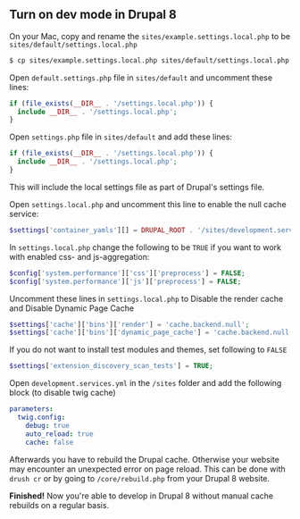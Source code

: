 ## Turn on dev mode in Drupal 8

On your Mac, copy and rename the `sites/example.settings.local.php` to be `sites/default/settings.local.php`
```sh
$ cp sites/example.settings.local.php sites/default/settings.local.php
```
Open `default.settings.php` file in `sites/default` and uncomment these lines:

```php
if (file_exists(__DIR__ . '/settings.local.php')) {
  include __DIR__ . '/settings.local.php';
}
```
Open `settings.php` file in `sites/default` and add these lines:

```php
if (file_exists(__DIR__ . '/settings.local.php')) {
  include __DIR__ . '/settings.local.php';
}
```
This will include the local settings file as part of Drupal's settings file.

Open `settings.local.php` and uncomment this line to enable the null cache service:

```php
$settings['container_yamls'][] = DRUPAL_ROOT . '/sites/development.services.yml';
```

In `settings.local.php` change the following to be `TRUE` if you want to work with enabled css- and js-aggregation:

```php
$config['system.performance']['css']['preprocess'] = FALSE;
$config['system.performance']['js']['preprocess'] = FALSE;
```

Uncomment these lines in `settings.local.php` to Disable the render cache and Disable Dynamic Page Cache

```php
$settings['cache']['bins']['render'] = 'cache.backend.null';
$settings['cache']['bins']['dynamic_page_cache'] = 'cache.backend.null';
```

If you do not want to install test modules and themes, set following to `FALSE`

```php
$settings['extension_discovery_scan_tests'] = TRUE;
```

Open `development.services.yml` in the `/sites` folder and add the following block (to disable twig cache)

```yaml
parameters:
  twig.config:
    debug: true
    auto_reload: true
    cache: false
```
Afterwards you have to rebuild the Drupal cache. Otherwise your website may encounter an unexpected error on page reload. This can be done with `drush cr` or by going to `/core/rebuild.php` from your Drupal 8 website.

**Finished!** Now you're able to develop in Drupal 8 without manual cache rebuilds on a regular basis.